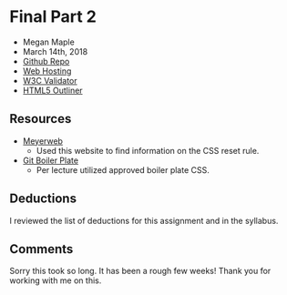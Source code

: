# Final Part 2
* Megan Maple
* March 14th, 2018
* [Github Repo](https://github.com/maplemegan333/project_final2_maple_megan.git)
* [Web Hosting](http://makeitmomentous.live/project_final2_maple_megan/)
* [W3C Validator](https://validator.w3.org/unicorn/check?ucn_uri=makeitmomentous.live%2Fproject_final2_maple_megan%2F&ucn_task=conformance#)
* [HTML5 Outliner](https://gsnedders.html5.org/outliner/process.py?url=http%3A%2F%2Fmakeitmomentous.live%2Fproject_transformation_maple_megan%2F)

## Resources

* [Meyerweb](https://meyerweb.com/eric/tools/css/reset/)
    * Used this website to find information on the CSS reset rule.
* [Git Boiler Plate](https://github.com/h5bp/html5-boilerplate/blob/master/src/css/main.css#L107-L169)
    * Per lecture utilized approved boiler plate CSS.

## Deductions

I reviewed the list of deductions for this assignment and in the syllabus.

## Comments

Sorry this took so long. It has been a rough few weeks! Thank you for working with me on this.
